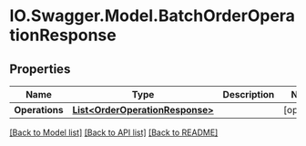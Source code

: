 # IO.Swagger.Model.BatchOrderOperationResponse
## Properties

Name | Type | Description | Notes
------------ | ------------- | ------------- | -------------
**Operations** | [**List&lt;OrderOperationResponse&gt;**](OrderOperationResponse.md) |  | [optional] 

[[Back to Model list]](../README.md#documentation-for-models) [[Back to API list]](../README.md#documentation-for-api-endpoints) [[Back to README]](../README.md)

